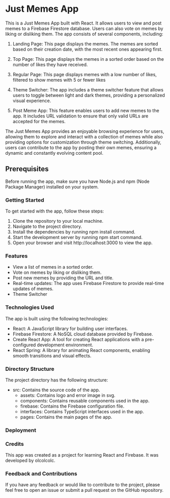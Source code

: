 # Just Memes App

This is a Just Memes App built with React. It allows users to view and post memes to a Firebase Firestore database. Users can also vote on memes by liking or disliking them. The app consists of several components, including:

1. Landing Page: This page displays the memes. The memes are sorted based on their creation date, with the most recent ones appearing first.

2. Top Page: This page displays the memes in a sorted order based on the number of likes they have received. 

3. Regular Page: This page displays memes with a low number of likes, filtered to show memes with 5 or fewer likes

4. Theme Switcher: The app includes a theme switcher feature that allows users to toggle between light and dark themes, providing a personalized visual experience.

5. Post Meme App: This feature enables users to add new memes to the app. It includes URL validation to ensure that only valid URLs are accepted for the memes.

The Just Memes App provides an enjoyable browsing experience for users, allowing them to explore and interact with a collection of memes while also providing options for customization through theme switching. Additionally, users can contribute to the app by posting their own memes, ensuring a dynamic and constantly evolving content pool.

## Prerequisites

Before running the app, make sure you have Node.js and npm (Node Package Manager) installed on your system.

### Getting Started

To get started with the app, follow these steps:

1. Clone the repository to your local machine.
2. Navigate to the project directory.
3. Install the dependencies by running npm install command.
4. Start the development server by running npm start command.
5. Open your browser and visit http://localhost:3000 to view the app.

### Features
- View a list of memes in a sorted order.
- Vote on memes by liking or disliking them.
- Post new memes by providing the URL and title.
- Real-time updates: The app uses Firebase Firestore to provide real-time updates of memes.
- Theme Switcher

### Technologies Used

The app is built using the following technologies:

- React: A JavaScript library for building user interfaces.
- Firebase Firestore: A NoSQL cloud database provided by Firebase.
- Create React App: A tool for creating React applications with a pre-configured development environment.
- React Spring: A library for animating React components, enabling smooth transitions and visual effects.

### Directory Structure

The project directory has the following structure:

- src: Contains the source code of the app.
    - assets: Contains logo and error image in svg.
    - components: Contains reusable components used in the app.
    - firebase: Contains the Firebase configuration file.
    - interfaces: Contains TypeScript interfaces used in the app.
    - pages: Contains the main pages of the app.

### Deployment

### Credits

This app was created as a project for learning React and Firebase. It was developed by olcolcolc.

### Feedback and Contributions

If you have any feedback or would like to contribute to the project, please feel free to open an issue or submit a pull request on the GitHub repository.